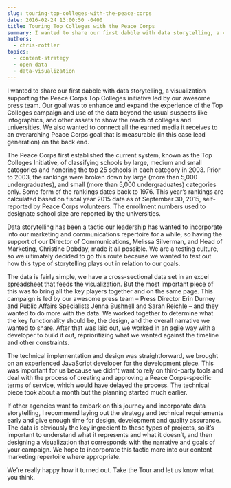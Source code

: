 ```yaml
---
slug: touring-top-colleges-with-the-peace-corps
date: 2016-02-24 13:00:50 -0400
title: Touring Top Colleges with the Peace Corps
summary: I wanted to share our first dabble with data storytelling, a visualization supporting the Peace Corps Top Colleges initiative led by our awesome press team. Our goal was to enhance and expand the experience of the Top Colleges campaign and use of the data beyond the usual suspects like infographics, and other assets to show
authors:
  - chris-rottler
topics:
  - content-strategy
  - open-data
  - data-visualization
---
```


I wanted to share our first dabble with data storytelling, a visualization supporting the Peace Corps Top Colleges initiative led by our awesome press team. Our goal was to enhance and expand the experience of the Top Colleges campaign and use of the data beyond the usual suspects like infographics, and other assets to show the reach of colleges and universities. We also wanted to connect all the earned media it receives to an overarching Peace Corps goal that is measurable (in this case lead generation) on the back end.

The Peace Corps first established the current system, known as the Top Colleges Initiative, of classifying schools by large, medium and small categories and honoring the top 25 schools in each category in 2003. Prior to 2003, the rankings were broken down by large (more than 5,000 undergraduates), and small (more than 5,000 undergraduates) categories only. Some form of the rankings dates back to 1976. This year’s rankings are calculated based on fiscal year 2015 data as of September 30, 2015, self-reported by Peace Corps volunteers. The enrollment numbers used to designate school size are reported by the universities.

Data storytelling has been a tactic our leadership has wanted to incorporate into our marketing and communications repertoire for a while, so having the support of our Director of Communications, Melissa Silverman, and Head of Marketing, Christine Dobday, made it all possible. We are a testing culture, so we ultimately decided to go this route because we wanted to test out how this type of storytelling plays out in relation to our goals.

The data is fairly simple, we have a cross-sectional data set in an excel spreadsheet that feeds the visualization. But the most important piece of this was to bring all the key players together and on the same page. This campaign is led by our awesome press team – Press Director Erin Durney and Public Affairs Specialists Jenna Bushnell and Sarah Reichle – and they wanted to do more with the data. We worked together to determine what the key functionality should be, the design, and the overall narrative we wanted to share. After that was laid out, we worked in an agile way with a developer to build it out, reprioritizing what we wanted against the timeline and other constraints.

The technical implementation and design was straightforward, we brought on an experienced JavaScript developer for the development piece. This was important for us because we didn’t want to rely on third-party tools and deal with the process of creating and approving a Peace Corps-specific terms of service, which would have delayed the process. The technical piece took about a month but the planning started much earlier.

If other agencies want to embark on this journey and incorporate data storytelling, I recommend laying out the strategy and technical requirements early and give enough time for design, development and quality assurance. The data is obviously the key ingredient to these types of projects, so it’s important to understand what it represents and what it doesn’t, and then designing a visualization that corresponds with the narrative and goals of your campaign. We hope to incorporate this tactic more into our content marketing repertoire where appropriate.

We’re really happy how it turned out. Take the Tour and let us know what you think.
